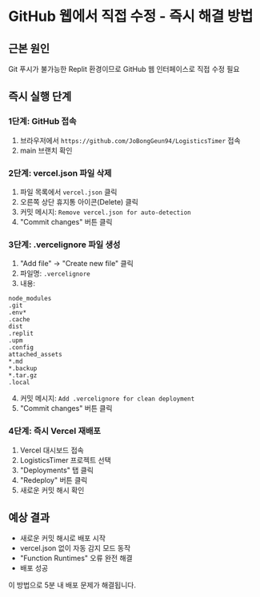 # GitHub 웹에서 직접 수정 - 즉시 해결 방법

## 근본 원인
Git 푸시가 불가능한 Replit 환경이므로 GitHub 웹 인터페이스로 직접 수정 필요

## 즉시 실행 단계

### 1단계: GitHub 접속
1. 브라우저에서 `https://github.com/JoBongGeun94/LogisticsTimer` 접속
2. main 브랜치 확인

### 2단계: vercel.json 파일 삭제
1. 파일 목록에서 `vercel.json` 클릭
2. 오른쪽 상단 휴지통 아이콘(Delete) 클릭
3. 커밋 메시지: `Remove vercel.json for auto-detection`
4. "Commit changes" 버튼 클릭

### 3단계: .vercelignore 파일 생성
1. "Add file" → "Create new file" 클릭
2. 파일명: `.vercelignore`
3. 내용:
```
node_modules
.git
.env*
.cache
dist
.replit
.upm
.config
attached_assets
*.md
*.backup
*.tar.gz
.local
```
4. 커밋 메시지: `Add .vercelignore for clean deployment`
5. "Commit changes" 버튼 클릭

### 4단계: 즉시 Vercel 재배포
1. Vercel 대시보드 접속
2. LogisticsTimer 프로젝트 선택
3. "Deployments" 탭 클릭
4. "Redeploy" 버튼 클릭
5. 새로운 커밋 해시 확인

## 예상 결과
- 새로운 커밋 해시로 배포 시작
- vercel.json 없이 자동 감지 모드 동작
- "Function Runtimes" 오류 완전 해결
- 배포 성공

이 방법으로 5분 내 배포 문제가 해결됩니다.